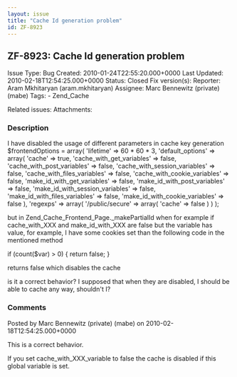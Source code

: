 ```yaml
---
layout: issue
title: "Cache Id generation problem"
id: ZF-8923
---
```


ZF-8923: Cache Id generation problem
------------------------------------

 Issue Type: Bug Created: 2010-01-24T22:55:20.000+0000 Last Updated: 2010-02-18T12:54:25.000+0000 Status: Closed Fix version(s): 
 Reporter:  Aram Mkhitaryan (aram.mkhitaryan)  Assignee:  Marc Bennewitz (private) (mabe)  Tags: - Zend\_Cache
 
 Related issues: 
 Attachments: 
### Description

I have disabled the usage of different parameters in cache key generation $frontendOptions = array( 'lifetime' => 60 \* 60 \* 3, 'default\_options' => array( 'cache' => true, 'cache\_with\_get\_variables' => false, 'cache\_with\_post\_variables' => false, 'cache\_with\_session\_variables' => false, 'cache\_with\_files\_variables' => false, 'cache\_with\_cookie\_variables' => false, 'make\_id\_with\_get\_variables' => false, 'make\_id\_with\_post\_variables' => false, 'make\_id\_with\_session\_variables' => false, 'make\_id\_with\_files\_variables' => false, 'make\_id\_with\_cookie\_variables' => false ), 'regexps' => array( '/public/secure' => array( 'cache' => false ) ) );

but in Zend\_Cache\_Frontend\_Page.\_makePartialId when for example if cache\_with\_XXX and make\_id\_with\_XXX are false but the variable has value, for example, I have some cookies set than the following code in the mentioned method

if (count($var) > 0) { return false; }

returns false which disables the cache

is it a correct behavior? I supposed that when they are disabled, I should be able to cache any way, shouldn't I?

 

 

### Comments

Posted by Marc Bennewitz (private) (mabe) on 2010-02-18T12:54:25.000+0000

This is a correct behavior.

If you set cache\_with\_XXX\_variable to false the cache is disabled if this global variable is set.

 

 